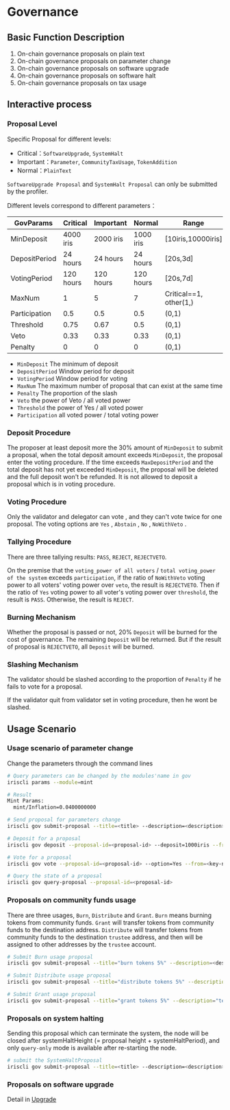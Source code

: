 # Governance

## Basic Function Description

1. On-chain governance proposals on plain text
2. On-chain governance proposals on parameter change
3. On-chain governance proposals on software upgrade
4. On-chain governance proposals on software halt
5. On-chain governance proposals on tax usage

## Interactive process

### Proposal Level

Specific Proposal for different levels:

- Critical：`SoftwareUpgrade`, `SystemHalt`
- Important：`Parameter`, `CommunityTaxUsage`, `TokenAddition`
- Normal：`PlainText`

`SoftwareUpgrade Proposal` and `SystemHalt Proposal` can only be submitted by the profiler.

Different levels correspond to different parameters：

| GovParams     | Critical  | Important | Normal      | Range                  |
| ------------- | --------- | --------- | ----------- | ---------------------- |
| MinDeposit    | 4000 iris | 2000 iris | 1000 iris   | [10iris,10000iris]     |
| DepositPeriod | 24 hours  | 24 hours  | 24 hours    | [20s,3d]               |
| VotingPeriod  | 120 hours | 120 hours | 120 hours   | [20s,7d]               |
| MaxNum        | 1         | 5         | 7           | Critical==1, other(1,) |
| Participation | 0.5       | 0.5       | 0.5 |(0,1)  |                        |
| Threshold     | 0.75      | 0.67      | 0.5 |(0,1)  |                        |
| Veto          | 0.33      | 0.33      | 0.33 |(0,1) |                        |
| Penalty       | 0         | 0         | 0 |(0,1)    |                        |

- `MinDeposit`  The minimum of  deposit
- `DepositPeriod`  Window period for deposit
- `VotingPeriod` Window period for voting
- `MaxNum` The maximum number of proposal that can exist at the same time
- `Penalty`   The proportion of the slash
- `Veto`  the power of Veto / all voted power
- `Threshold` the power of Yes / all voted power
- `Participation` all voted power / total voting power

### Deposit Procedure

The proposer at least deposit more the 30% amount of `MinDeposit` to submit a proposal, when the total deposit amount exceeds `MinDeposit`, the proposal enter the voting procedure. If the time exceeds `MaxDepositPeriod` and the total deposit has not yet exceeded `MinDeposit`, the proposal will be deleted and the full deposit won't be refunded. It is not allowed to deposit a proposal which is in voting procedure.

### Voting Procedure

Only the validator and delegator can vote , and they can't vote twice for one proposal. The voting options are `Yes` , `Abstain` , `No` , `NoWithVeto` .

### Tallying Procedure

There are three tallying results: `PASS`, `REJECT`, `REJECTVETO`.

On the premise that the `voting_power of all voters` / `total voting_power of the system` exceeds `participation`, if the ratio of `NoWithVeto` voting power to all voters' voting power over `veto`, the result is `REJECTVETO`. Then if the ratio of `Yes` voting power to all voter's voting power over `threshold`, the result is `PASS`. Otherwise, the result is `REJECT`.

### Burning Mechanism

Whether the proposal is passed or not, 20% `Deposit` will be burned for the cost of governance. The remaining `Deposit` will be returned. But if the result of proposal is `REJECTVETO`,  all `Deposit` will be burned.

### Slashing Mechanism

The validator should be slashed according to the proportion of `Penalty` if he fails to vote for a proposal.

If the validator quit from validator set in voting procedure, then he wont be slashed.

## Usage Scenario

### Usage scenario of parameter change

Change the parameters through the command lines

```bash
# Query parameters can be changed by the modules'name in gov
iriscli params --module=mint

# Result
Mint Params:
  mint/Inflation=0.0400000000

# Send proposal for parameters change
iriscli gov submit-proposal --title=<title> --description=<description> --type=Parameter --deposit=8iris  --param="mint/Inflation=0.0000000000" --from=<key-name> --chain-id=<chain-id> --fee=0.3iris --commit

# Deposit for a proposal
iriscli gov deposit --proposal-id=<proposal-id> --deposit=1000iris --from=<key-name> --chain-id=<chain-id> --fee=0.3iris --commit

# Vote for a proposal
iriscli gov vote --proposal-id=<proposal-id> --option=Yes --from=<key-name> --chain-id=<chain-id> --fee=0.3iris --commit

# Query the state of a proposal
iriscli gov query-proposal --proposal-id=<proposal-id>
```

### Proposals on community funds usage

There are three usages, `Burn`, `Distribute` and `Grant`. `Burn` means burning tokens from community funds. `Grant` will transfer tokens from community funds to the destination address. `Distribute` will transfer tokens from community funds to the destination `trustee` address, and then will be assigned to other addresses by the `trustee` account.

```bash
# Submit Burn usage proposal
iriscli gov submit-proposal --title="burn tokens 5%" --description=<description> --type="CommunityTaxUsage" --usage="Burn" --deposit="10iris"  --percent=0.05 --from=<key-name> --chain-id=<chain-id> --fee=0.3iris --commit

# Submit Distribute usage proposal
iriscli gov submit-proposal --title="distribute tokens 5%" --description="test" --type="CommunityTaxUsage" --usage="Distribute" --deposit="10iris"  --percent=0.05 --dest-address=<dest-address (only trustees)> --from=<key-name> --chain-id=<chain-id> --fee=0.3iris --commit

# Submit Grant usage proposal
iriscli gov submit-proposal --title="grant tokens 5%" --description="test" --type="CommunityTaxUsage" --usage="Grant" --deposit="10iris"  --percent=0.05 --dest-address=<dest-address (only trustees)> --from=<key-name> --chain-id=<chain-id> --fee=0.3iris --commit
```

### Proposals on system halting

Sending this proposal which can terminate the system, the node will be closed after systemHaltHeight (= proposal height + systemHaltPeriod), and only `query-only` mode is available after re-starting the node.

```bash
# submit the SystemHaltProposal
iriscli gov submit-proposal --title=<title> --description=<description> --type=SystemHalt --deposit=10iris --fee=0.3iris --from=<key-name> --chain-id=<chain-id> --commit
```

### Proposals on software upgrade

Detail in [Upgrade](upgrade.md)
